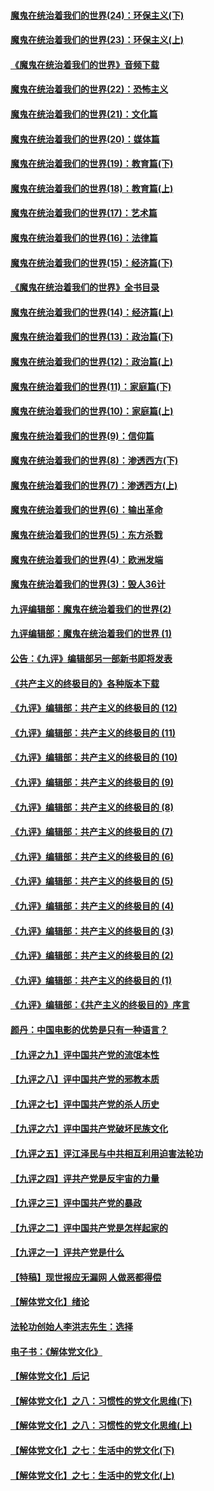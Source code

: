 #### [魔鬼在统治着我们的世界(24)：环保主义(下)](../pages/nsc422/n10695307.md?t=10132134) 

#### [魔鬼在统治着我们的世界(23)：环保主义(上)](../pages/nsc422/n10688613.md?t=10132134) 

#### [《魔鬼在统治着我们的世界》音频下载](../pages/nsc422/n10635553.md?t=10132134) 

#### [魔鬼在统治着我们的世界(22)：恐怖主义](../pages/nsc422/n10614727.md?t=10132134) 

#### [魔鬼在统治着我们的世界(21)：文化篇](../pages/nsc422/n10597706.md?t=10132134) 

#### [魔鬼在统治着我们的世界(20)：媒体篇](../pages/nsc422/n10586579.md?t=10132134) 

#### [魔鬼在统治着我们的世界(19)：教育篇(下)](../pages/nsc422/n10564808.md?t=10132134) 

#### [魔鬼在统治着我们的世界(18)：教育篇(上)](../pages/nsc422/n10526970.md?t=10132134) 

#### [魔鬼在统治着我们的世界(17)：艺术篇](../pages/nsc422/n10499093.md?t=10132134) 

#### [魔鬼在统治着我们的世界(16)：法律篇](../pages/nsc422/n10485969.md?t=10132134) 

#### [魔鬼在统治着我们的世界(15)：经济篇(下)](../pages/nsc422/n10469975.md?t=10132134) 

#### [《魔鬼在统治着我们的世界》全书目录](../pages/nsc422/n10464261.md?t=10132134) 

#### [魔鬼在统治着我们的世界(14)：经济篇(上)](../pages/nsc422/n10457370.md?t=10132134) 

#### [魔鬼在统治着我们的世界(13)：政治篇(下)](../pages/nsc422/n10448270.md?t=10132134) 

#### [魔鬼在统治着我们的世界(12)：政治篇(上)](../pages/nsc422/n10444576.md?t=10132134) 

#### [魔鬼在统治着我们的世界(11)：家庭篇(下)](../pages/nsc422/n10440961.md?t=10132134) 

#### [魔鬼在统治着我们的世界(10)：家庭篇(上)](../pages/nsc422/n10435448.md?t=10132134) 

#### [魔鬼在统治着我们的世界(9)：信仰篇](../pages/nsc422/n10432159.md?t=10132134) 

#### [魔鬼在统治着我们的世界(8)：渗透西方(下)](../pages/nsc422/n10429603.md?t=10132134) 

#### [魔鬼在统治着我们的世界(7)：渗透西方(上)](../pages/nsc422/n10426013.md?t=10132134) 

#### [魔鬼在统治着我们的世界(6)：输出革命](../pages/nsc422/n10421536.md?t=10132134) 

#### [魔鬼在统治着我们的世界(5)：东方杀戮](../pages/nsc422/n10417707.md?t=10132134) 

#### [魔鬼在统治着我们的世界(4)：欧洲发端](../pages/nsc422/n10414890.md?t=10132134) 

#### [魔鬼在统治着我们的世界(3)：毁人36计](../pages/nsc422/n10411583.md?t=10132134) 

#### [九评编辑部：魔鬼在统治着我们的世界(2)](../pages/nsc422/n10410036.md?t=10132134) 

#### [九评编辑部：魔鬼在统治着我们的世界 (1)](../pages/nsc422/n10406825.md?t=10132134) 

#### [公告：《九评》编辑部另一部新书即将发表](../pages/nsc422/n10405104.md?t=10132134) 

#### [《共产主义的终极目的》各种版本下载](../pages/nsc422/n10022138.md?t=10132134) 

#### [《九评》编辑部：共产主义的终极目的 (12)](../pages/nsc422/n9933272.md?t=10132134) 

#### [《九评》编辑部：共产主义的终极目的 (11)](../pages/nsc422/n9924973.md?t=10132134) 

#### [《九评》编辑部：共产主义的终极目的 (10)](../pages/nsc422/n9920883.md?t=10132134) 

#### [《九评》编辑部：共产主义的终极目的 (9)](../pages/nsc422/n9916363.md?t=10132134) 

#### [《九评》编辑部：共产主义的终极目的 (8)](../pages/nsc422/n9912488.md?t=10132134) 

#### [《九评》编辑部：共产主义的终极目的 (7)](../pages/nsc422/n9901176.md?t=10132134) 

#### [《九评》编辑部：共产主义的终极目的 (6)](../pages/nsc422/n9899359.md?t=10132134) 

#### [《九评》编辑部：共产主义的终极目的 (5)](../pages/nsc422/n9893174.md?t=10132134) 

#### [《九评》编辑部：共产主义的终极目的 (4)](../pages/nsc422/n9891246.md?t=10132134) 

#### [《九评》编辑部：共产主义的终极目的 (3)](../pages/nsc422/n9879879.md?t=10132134) 

#### [《九评》编辑部：共产主义的终极目的 (2)](../pages/nsc422/n9876205.md?t=10132134) 

#### [《九评》编辑部：共产主义的终极目的 (1)](../pages/nsc422/n9865857.md?t=10132134) 

#### [《九评》编辑部：《共产主义的终极目的》序言](../pages/nsc422/n9862666.md?t=10132134) 

#### [颜丹：中国电影的优势是只有一种语言？](../pages/nsc422/n9583062.md?t=10132134) 

#### [【九评之九】评中国共产党的流氓本性](../pages/nsc422/n737542.md?t=10132134) 

#### [【九评之八】评中国共产党的邪教本质](../pages/nsc422/n735942.md?t=10132134) 

#### [【九评之七】评中国共产党的杀人历史](../pages/nsc422/n733806.md?t=10132134) 

#### [【九评之六】评中国共产党破坏民族文化](../pages/nsc422/n731667.md?t=10132134) 

#### [【九评之五】评江泽民与中共相互利用迫害法轮功](../pages/nsc422/n730058.md?t=10132134) 

#### [【九评之四】评共产党是反宇宙的力量](../pages/nsc422/n727814.md?t=10132134) 

#### [【九评之三】评中国共产党的暴政](../pages/nsc422/n725597.md?t=10132134) 

#### [【九评之二】评中国共产党是怎样起家的](../pages/nsc422/n723946.md?t=10132134) 

#### [【九评之一】评共产党是什么](../pages/nsc422/n722529.md?t=10132134) 

#### [【特稿】现世报应无漏网 人做恶都得偿](../pages/nsc422/n4215167.md?t=10132134) 

#### [【解体党文化】绪论](../pages/nsc422/n1449356.md?t=10132134) 

#### [法轮功创始人李洪志先生：选择](../pages/nsc422/n3580738.md?t=10132134) 

#### [电子书：《解体党文化》](../pages/nsc422/n1573484.md?t=10132134) 

#### [【解体党文化】后记](../pages/nsc422/n1531999.md?t=10132134) 

#### [【解体党文化】之八：习惯性的党文化思维(下)](../pages/nsc422/n1526477.md?t=10132134) 

#### [【解体党文化】之八：习惯性的党文化思维(上)](../pages/nsc422/n1520631.md?t=10132134) 

#### [【解体党文化】之七：生活中的党文化(下)](../pages/nsc422/n1513446.md?t=10132134) 

#### [【解体党文化】之七：生活中的党文化(上)](../pages/nsc422/n1509358.md?t=10132134) 

